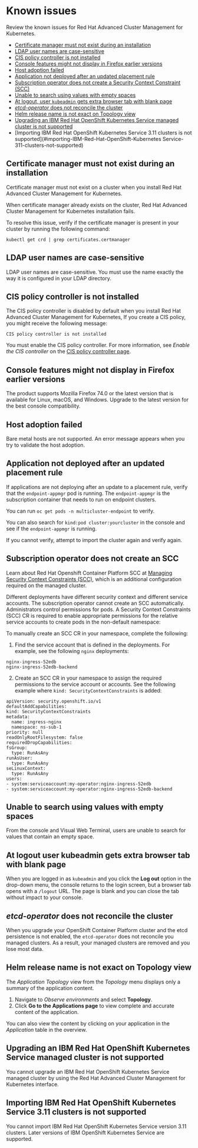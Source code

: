 # Known issues

<!-- 
Please follow this format:

## Title of known issue, be sure to match header and make title, header unique
Hidden comment: Release: #issue

Known issue with workaround. If workaround requires many steps, consider a troubleshooting topic.
-->

Review the known issues for Red Hat Advanced Cluster Management for Kubernetes. 

  - [Certificate manager must not exist during an installation](#certificate-manager-must-not-exist-during-an-installation)
  - [LDAP user names are case-sensitive](#ldap-user-names-are-case-sensitive)
  - [CIS policy controller is not installed](#cis-policy-controller-is-not-installed)
  - [Console features might not display in Firefox earlier versions](#console-features-might-not-display-in-firefox-earlier-versions)
  - [Host adoption failed](#host-adoption-failed)
  - [Application not deployed after an updated placement rule](#application-not-deployed-after-an-updated-placement-rule)
  - [Subscription operator does not create a Security Context Constraint (SCC)](#subscription-operator-does-not-create-an-scc)
  - [Unable to search using values with empty spaces](#unable-to-search-using-values-with-empty-spaces)
  - [At logout, user `kubeadmin` gets extra browser tab with blank page](#at-logout-user-kubeadmin-gets-extra-browser-tab-with-blank-page)
  - [_etcd-operator_ does not reconcile the cluster](#etcd-operator-does-not-reconcile-the-cluster)
  - [Helm release name is not exact on Topology view](#helm-release-name-is-not-exact-on-topology-view)
  - [Upgrading an IBM Red Hat OpenShift Kubernetes Service managed cluster is not supported](#upgrading-an-ibm-red-hat-openshift-kubernetes-service-managed-cluster-is-not-supported)
  - [Importing IBM Red Hat OpenShift Kubernetes Service 3.11 clusters is not supported](#importing-IBM-Red-Hat-OpenShift-Kubernetes Service-311-clusters-not-supported)
 
## Certificate manager must not exist during an installation
<!--TP:issue#-->

Certificate manager must not exist on a cluster when you install Red Hat Advanced Cluster Management for Kubernetes.

When certificate manager already exists on the cluster, Red Hat Advanced Cluster Management for Kubernetes installation fails. 

To resolve this issue, verify if the certificate manager is present in your cluster by running the following command: 

   ```
   kubectl get crd | grep certificates.certmanager
   ```

## LDAP user names are case-sensitive
<!--TP:issue#-->

LDAP user names are case-sensitive. You must use the name exactly the way it is configured in your LDAP directory.

## CIS policy controller is not installed
<!--TP:issue#-->

The CIS policy controller is disabled by default when you install Red Hat Advanced Cluster Management for Kubernetes, If you create a CIS policy, you might receive the following message:

   ```
   CIS policy controller is not installed
   ```

You must enable the CIS policy controller. For more information, see _Enable the CIS controller_ on the [CIS policy controller page](../governance/cis_policy_ctrl.md#cis-policy-controller-page).

## Console features might not display in Firefox earlier versions
<!--TP:issue#-->

The product supports Mozilla Firefox 74.0 or the latest version that is available for Linux, macOS, and Windows. Upgrade to the latest version for the best console compatibility. 

## Host adoption failed
<!--TP:issue#-->

Bare metal hosts are not supported. An error message appears when you try to validate the host adoption. 

## Application not deployed after an updated placement rule
<!--TP:issue#-->

If applications are not deploying after an update to a placement rule, verify that the `endpoint-appmgr` pod is running. The `endpoint-appmgr` is the subscription container that needs to run on endpoint clusters.

You can run `oc get pods -n multicluster-endpoint` to verify.

You can also search for `kind:pod cluster:yourcluster` in the console and see if the `endpoint-appmgr` is running.

If you cannot verify, attempt to import the cluster again and verify again.

## Subscription operator does not create an SCC
<!--TP:issue#-->

Learn about Red Hat Openshift Container Platform SCC at [Managing Security Context Constraints (SCC)](https://docs.openshift.com/container-platform/4.3/authentication/managing-security-context-constraints.html#security-context-constraints-about_configuring-internal-oauth), which is an additional configuration required on the managed cluster. 

Different deployments have different security context and different service accounts. The subscription operator cannot create an SCC automatically. Administrators control permissions for pods. A Security Context Constraints (SCC) CR is required to enable appropriate permissions for the relative service accounts to create pods in the non-default namespace:

To manually create an SCC CR in your namespace, complete the following:

1. Find the service account that is defined in the deployments. For example, see the following `nginx` deployments:

```
nginx-ingress-52edb
nginx-ingress-52edb-backend
```

2. Create an SCC CR in your namespace to assign the required permissions to the service account or accounts. See the following example where `kind: SecurityContextConstraints` is added:

```
apiVersion: security.openshift.io/v1
defaultAddCapabilities:
kind: SecurityContextConstraints
metadata:
  name: ingress-nginx
  namespace: ns-sub-1
priority: null
readOnlyRootFilesystem: false
requiredDropCapabilities: 
fsGroup:
  type: RunAsAny
runAsUser:
  type: RunAsAny
seLinuxContext:
  type: RunAsAny
users:
- system:serviceaccount:my-operator:nginx-ingress-52edb
- system:serviceaccount:my-operator:nginx-ingress-52edb-backend
```

## Unable to search using values with empty spaces
<!--TP:issue#-->

From the console and Visual Web Terminal, users are unable to search for values that contain an empty space. 

## At logout user kubeadmin gets extra browser tab with blank page
<!--TP:issue#--> 

When you are logged in as `kubeadmin` and you click the **Log out** option in the drop-down menu, the console returns to the login screen, but a browser tab opens with a `/logout` URL. The page is blank and you can close the tab without impact to your console.

## _etcd-operator_ does not reconcile the cluster
<!--TP:issue#-->

When you upgrade your OpenShift Container Platform cluster and the etcd persistence is not enabled, the `etcd-operator` does not reconcile you managed clusters. As a result, your managed clusters are removed and you lose most data. 

## Helm release name is not exact on Topology view
<!--TP:1593-->

The _Application Topology_ view from the _Topology_ menu displays only a summary of the application content. 

1. Navigate to _Observe environments_ and select **Topology**.
2. Click **Go to the Applications page** to view complete and accurate content of the application.

You can also view the content by clicking on your application in the _Application_ table in the overview.

## Upgrading an IBM Red Hat OpenShift Kubernetes Service managed cluster is not supported
<!--1.0.0:2131-->

You cannot upgrade an IBM Red Hat OpenShift Kubernetes Service managed cluster by using the Red Hat Advanced Cluster Management for Kubernetes interface.

## Importing IBM Red Hat OpenShift Kubernetes Service 3.11 clusters is not supported
<!--1.0.0:2179-->

You cannot import IBM Red Hat OpenShift Kubernetes Service version 3.11 clusters. Later versions of IBM OpenShift Kubernetes Service are supported.

